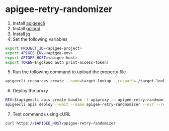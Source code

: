# apigee-retry-randomizer

1. Install [apigeecli](https://github.com/apigee/apigeecli?tab=readme-ov-file#installation)
2. Install [gcloud](https://cloud.google.com/sdk/docs/install)
3. Install [jq](https://jqlang.github.io/jq/download/)
4. Set the following variables
```sh
export PROJECT_ID=<apigee-project>
export APIGEE_ENV=<apigee-env>
export APIGEE_HOST=<apigee-host>
export TOKEN=$(gcloud auth print-access-token)
```

5. Run the following command to upload the property file
```sh
apigeecli resources create --name=target-lookup --respath=./target-lookup.properties --type=properties --env=$APIGEE_ENV --org=$PROJECT_ID --token=$TOKEN
```

6. Deploy the proxy
```sh
REV=$(apigeecli apis create bundle -f apiproxy -n apigee-retry-randmomizer --org "$PROJECT_ID" --token "$TOKEN" --disable-check | jq ."revision" -r)
apigeecli apis deploy --wait --name apigee-retry-randmomizer --ovr --rev "$REV" --org "$PROJECT_ID" --env "$APIGEE_ENV" --token "$TOKEN"
```

7. Test commands using cURL
```sh
curl https://$APIGEE_HOST/apigee-retry-randomizer
```
